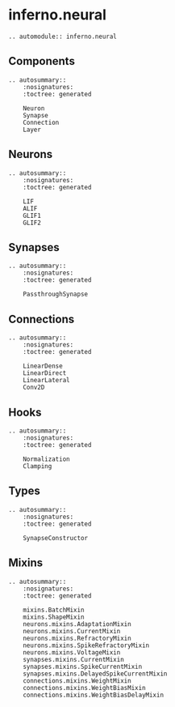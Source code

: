 # inferno.neural

```{eval-rst}
.. automodule:: inferno.neural
```

## Components
```{eval-rst}
.. autosummary::
    :nosignatures:
    :toctree: generated

    Neuron
    Synapse
    Connection
    Layer
```

## Neurons
```{eval-rst}
.. autosummary::
    :nosignatures:
    :toctree: generated

    LIF
    ALIF
    GLIF1
    GLIF2
```

## Synapses
```{eval-rst}
.. autosummary::
    :nosignatures:
    :toctree: generated

    PassthroughSynapse
```

## Connections
```{eval-rst}
.. autosummary::
    :nosignatures:
    :toctree: generated

    LinearDense
    LinearDirect
    LinearLateral
    Conv2D
```

## Hooks
```{eval-rst}
.. autosummary::
    :nosignatures:
    :toctree: generated

    Normalization
    Clamping
```

## Types
```{eval-rst}
.. autosummary::
    :nosignatures:
    :toctree: generated

    SynapseConstructor
```

## Mixins
```{eval-rst}
.. autosummary::
    :nosignatures:
    :toctree: generated

    mixins.BatchMixin
    mixins.ShapeMixin
    neurons.mixins.AdaptationMixin
    neurons.mixins.CurrentMixin
    neurons.mixins.RefractoryMixin
    neurons.mixins.SpikeRefractoryMixin
    neurons.mixins.VoltageMixin
    synapses.mixins.CurrentMixin
    synapses.mixins.SpikeCurrentMixin
    synapses.mixins.DelayedSpikeCurrentMixin
    connections.mixins.WeightMixin
    connections.mixins.WeightBiasMixin
    connections.mixins.WeightBiasDelayMixin
```